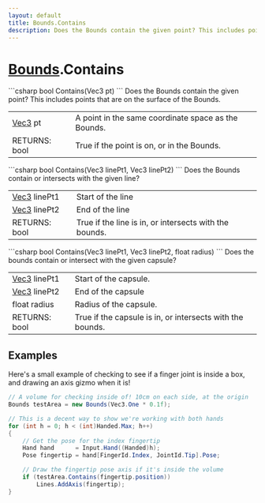 ```yaml
---
layout: default
title: Bounds.Contains
description: Does the Bounds contain the given point? This includes points that are on the surface of the Bounds.
---
```

# [Bounds]({{site.url}}/Pages/Reference/Bounds.html).Contains

<div class='signature' markdown='1'>
```csharp
bool Contains(Vec3 pt)
```
Does the Bounds contain the given point? This includes points that are on
the surface of the Bounds.
</div>

|  |  |
|--|--|
|[Vec3]({{site.url}}/Pages/Reference/Vec3.html) pt|A point in the same coordinate space as the Bounds.|
|RETURNS: bool|True if the point is on, or in the Bounds.|

<div class='signature' markdown='1'>
```csharp
bool Contains(Vec3 linePt1, Vec3 linePt2)
```
Does the Bounds contain or intersects with the given line?
</div>

|  |  |
|--|--|
|[Vec3]({{site.url}}/Pages/Reference/Vec3.html) linePt1|Start of the line|
|[Vec3]({{site.url}}/Pages/Reference/Vec3.html) linePt2|End of the line|
|RETURNS: bool|True if the line is in, or intersects with the bounds.|

<div class='signature' markdown='1'>
```csharp
bool Contains(Vec3 linePt1, Vec3 linePt2, float radius)
```
Does the bounds contain or intersect with the given
capsule?
</div>

|  |  |
|--|--|
|[Vec3]({{site.url}}/Pages/Reference/Vec3.html) linePt1|Start of the capsule.|
|[Vec3]({{site.url}}/Pages/Reference/Vec3.html) linePt2|End of the capsule|
|float radius|Radius of the capsule.|
|RETURNS: bool|True if the capsule is in, or intersects with the bounds.|





## Examples

Here's a small example of checking to see if a finger joint is inside
a box, and drawing an axis gizmo when it is!
```csharp
// A volume for checking inside of! 10cm on each side, at the origin
Bounds testArea = new Bounds(Vec3.One * 0.1f);

// This is a decent way to show we're working with both hands
for (int h = 0; h < (int)Handed.Max; h++)
{
	// Get the pose for the index fingertip
	Hand hand      = Input.Hand((Handed)h);
	Pose fingertip = hand[FingerId.Index, JointId.Tip].Pose;

	// Draw the fingertip pose axis if it's inside the volume
	if (testArea.Contains(fingertip.position))
		Lines.AddAxis(fingertip);
}
```

